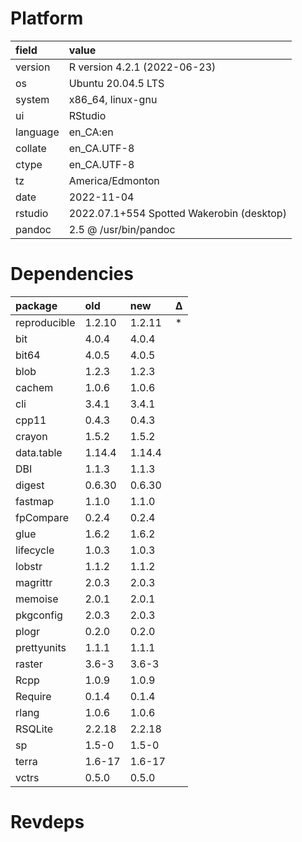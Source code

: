 # Platform

|field    |value                                     |
|:--------|:-----------------------------------------|
|version  |R version 4.2.1 (2022-06-23)              |
|os       |Ubuntu 20.04.5 LTS                        |
|system   |x86_64, linux-gnu                         |
|ui       |RStudio                                   |
|language |en_CA:en                                  |
|collate  |en_CA.UTF-8                               |
|ctype    |en_CA.UTF-8                               |
|tz       |America/Edmonton                          |
|date     |2022-11-04                                |
|rstudio  |2022.07.1+554 Spotted Wakerobin (desktop) |
|pandoc   |2.5 @ /usr/bin/pandoc                     |

# Dependencies

|package      |old    |new    |Δ  |
|:------------|:------|:------|:--|
|reproducible |1.2.10 |1.2.11 |*  |
|bit          |4.0.4  |4.0.4  |   |
|bit64        |4.0.5  |4.0.5  |   |
|blob         |1.2.3  |1.2.3  |   |
|cachem       |1.0.6  |1.0.6  |   |
|cli          |3.4.1  |3.4.1  |   |
|cpp11        |0.4.3  |0.4.3  |   |
|crayon       |1.5.2  |1.5.2  |   |
|data.table   |1.14.4 |1.14.4 |   |
|DBI          |1.1.3  |1.1.3  |   |
|digest       |0.6.30 |0.6.30 |   |
|fastmap      |1.1.0  |1.1.0  |   |
|fpCompare    |0.2.4  |0.2.4  |   |
|glue         |1.6.2  |1.6.2  |   |
|lifecycle    |1.0.3  |1.0.3  |   |
|lobstr       |1.1.2  |1.1.2  |   |
|magrittr     |2.0.3  |2.0.3  |   |
|memoise      |2.0.1  |2.0.1  |   |
|pkgconfig    |2.0.3  |2.0.3  |   |
|plogr        |0.2.0  |0.2.0  |   |
|prettyunits  |1.1.1  |1.1.1  |   |
|raster       |3.6-3  |3.6-3  |   |
|Rcpp         |1.0.9  |1.0.9  |   |
|Require      |0.1.4  |0.1.4  |   |
|rlang        |1.0.6  |1.0.6  |   |
|RSQLite      |2.2.18 |2.2.18 |   |
|sp           |1.5-0  |1.5-0  |   |
|terra        |1.6-17 |1.6-17 |   |
|vctrs        |0.5.0  |0.5.0  |   |

# Revdeps

